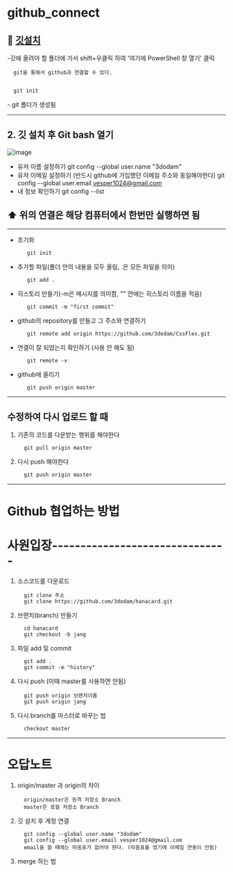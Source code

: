 # github_connect

## 🌱 [깃설치](https://git-scm.com.download/win)
   -깃에 올려야 할 폴더에 가서 shift+우클릭 하여 '여기에 PowerShell 창 열기' 클릭
   
      git을 통해서 github과 연결할 수 있다.

   
      git init 
   -.git 폴더가 생성됨
      
---------------

## 2. 깃 설치 후 Git bash 열기
![image](https://user-images.githubusercontent.com/129016953/235417851-d323af2b-ab6d-4bf7-879f-66210e661d2a.png)

* 유저 이름 설정하기
         git config --global user.name "3dodam"
* 유저 이메일 설정하기 (반드시 github에 가입했던 이메일 주소와 동일해야한다)
         git config --global user.email vesper1024@gmail.com
* 내 정보 확인하기
         git config --list
         
## ⬆️ 위의 연결은 해당 컴퓨터에서 한번만 실행하면 됨
-----------------------------------------------
* 초기화

         git init
         
* 추가할 파일(폴더 안의 내용을 모두 올림, .은 모든 파일을 의미)

         git add .
         
* 히스토리 만들기(-m은 메시지를 의미함, "" 안에는 히스토리 이름을 적음)

         git commit -m "first commit"
         
* github의 repository를 만들고 그 주소와 연결하기

         git remote add origin https://github.com/3dodam/CssFlex.git
         
* 연결이 잘 되었는지 확인하기 (사용 안 해도 됨)

         git remote -v
         
* github에 올리기

         git push origin master
         
-------------------------------------------------------
## 수정하여 다시 업로드 할 때
1. 기존의 코드를 다운받는 행위를 해야한다
         
         git pull origin master

2. 다시 push 해야한다
         
         git push origin master
                

------------------------------------------------------
# Github 협업하는 방법

# 사원입장-------------------------------
1. 소스코드를 다운로드

         git clone 주소
         git clone https://github.com/3dodam/hanacard.git

2. 브랜치(branch) 만들기

         cd hanacard
         git checkout -b jang
      
4. 파일 add 및 commit

         git add .
         git commit -m "history"
      
5. 다시 push (이때 master를 사용하면 안됨)

         git push origin 브랜치이름
         git push origin jang

6. 다시 branch를 마스터로 바꾸는 법

         checkout master


---------------------------------------------------------
# 오답노트

1. origin/master 과 origin의 차이

         origin/master은 원격 저장소 Branch
         master은 로컬 저장소 Branch
       
2. 깃 설치 후 계정 연결
         
         git config --global user.name "3dodam"
         git config --global user.email vesper1024@gmail.com
         email을 쓸 때에는 따옴표가 없어야 한다. (따옴표를 썼기에 이메일 연동이 안됨)
         
3. merge 하는 법

         
